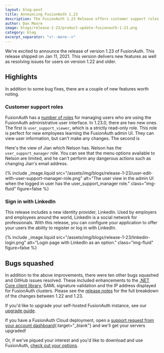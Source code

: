 ```yaml
---
layout: blog-post
title: Announcing FusionAuth 1.23
description: The FusionAuth 1.23 Release offers customer support roles as well as the LinkedIn identity provider
author: Dan Moore
image: blogs/release-1-23/product-update-fusionauth-1-23.png
category: blog
excerpt_separator: "<!--more-->"
---
```


We're excited to announce the release of version 1.23 of FusionAuth. This release shipped on Jan 11, 2021. This version delivers new features as well as resolving issues for users on version 1.22 and older.

<!--more-->

## Highlights

In addition to some bug fixes, there are a couple of new features worth noting.

### Customer support roles

FusionAuth has a [number of roles](/docs/v1/tech/core-concepts/roles/#fusionauth-application-roles) for managing users who are using the FusionAuth administrative user interface. In 1.23.0, there are two new ones. The first is `user_support_viewer`, which is a strictly read-only role. This role is perfect for new employees learning the FusionAuth admin UI. They can view user information, but can't make any changes. The second is 

Here's the view of Jian which Nelson has. Nelson has the `user_support_manager` role. You can see that the menu options available to Nelson are limited, and he can't perform any dangerous actions such as changing Jian's email address.

{% include _image.liquid src="/assets/img/blogs/release-1-23/user-edit-with-user-support-manager-role.png" alt="The user view in the admin UI when the logged in user has the user_support_manager role." class="img-fluid" figure=false %}

### Sign in with LinkedIn

This release includes a new identity provider, LinkedIn. Used by employers and employees around the world, LinkedIn is a social network for professionals. With this release, you can configure your application to offer your users the ability to register or log in with LinkedIn. 

{% include _image.liquid src="/assets/img/blogs/release-1-23/linkedin-login.png" alt="Login page with LinkedIn as an option." class="img-fluid" figure=false %}

## Bugs squashed

In addition to the above improvements, there were ten other bugs squashed and GitHub issues resolved. These included enhancements to the [.NET Core client library](https://fusionauth.io/docs/v1/tech/client-libraries/netcore/), SAML signature validation and the IP address displayed for FusionAuth clusters. Please see the [release notes](/docs/v1/tech/release-notes/#version-1-23-0) for the full breakdown of the changes between 1.22 and 1.23. 

If you'd like to upgrade your self-hosted FusionAuth instance, see our [upgrade guide](/docs/v1/tech/installation-guide/upgrade/). 

If you have a FusionAuth Cloud deployment, open a [support request from your account dashboard](https://account.fusionauth.io/account/support/){:target="_blank"} and we'll get your servers upgraded! 

Or, if we've piqued your interest and you'd like to download and use FusionAuth, [check out your options](/pricing/).
